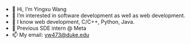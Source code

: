 - 👋 Hi, I’m Yingxu Wang
- 👀 I’m interested in software development as well as web development.
- 🌱 I know web development, C/C++, Python, Java.
- 💞️ Previous SDE intern @ Meta
- 📫 My email: yw473@duke.edu

<!---
WangyingxuHalo/WangyingxuHalo is a ✨ special ✨ repository because its `README.md` (this file) appears on your GitHub profile.
You can click the Preview link to take a look at your changes.
--->
